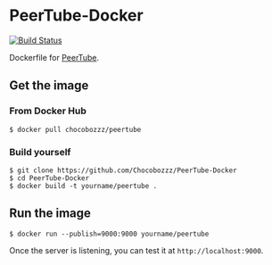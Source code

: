 # PeerTube-Docker

[![Build Status](https://travis-ci.org/Chocobozzz/PeerTube-Docker.svg?branch=master)](https://travis-ci.org/Chocobozzz/PeerTube-Docker)

Dockerfile for [PeerTube](https://github.com/Chocobozzz/PeerTube).


## Get the image

### From Docker Hub

    $ docker pull chocobozzz/peertube

### Build yourself

    $ git clone https://github.com/Chocobozzz/PeerTube-Docker
    $ cd PeerTube-Docker
    $ docker build -t yourname/peertube .

## Run the image

    $ docker run --publish=9000:9000 yourname/peertube

Once the server is listening, you can test it at `http://localhost:9000`.
